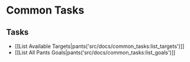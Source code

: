 # Common Tasks

## Tasks

* [[List Available Targets|pants('src/docs/common_tasks:list_targets')]]
* [[List All Pants Goals|pants('src/docs/common_tasks:list_goals')]]
